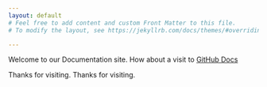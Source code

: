 ```yaml
---
layout: default
# Feel free to add content and custom Front Matter to this file.
# To modify the layout, see https://jekyllrb.com/docs/themes/#overriding-theme-defaults

---
```


Welcome to our Documentation site. How about a visit to [GitHub Docs](https://help.github.com/articles/set-up-git/)

Thanks for visiting.
Thanks for visiting.
